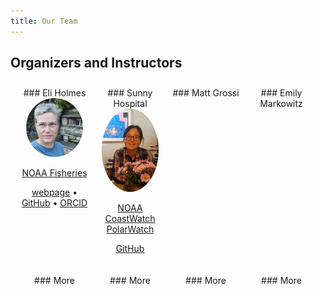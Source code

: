 ```yaml
---
title: Our Team
---
```


<style>
/* container */
.columns-3 {
    width: 100%;
    display:flex;
}
/* columns */
.columns-3 > * {
    width: calc(100% / 3);
}
.columns-4 {
    width: 100%;
    display:flex;
    text-align: center;
    box-sizing: border-box;
    padding: 10px;

}
/* columns */
.columns-4 > * {
    width: calc(100% / 4);
}
</style>

## Organizers and Instructors

<div class="columns-4">

<div>
### Eli Holmes

<img src="images/Eli.png" alt="Eli Holmes" style="width:75%; ; border-radius: 50%;">

<!--
 ![](images/Eli.png){width=75% fig-alt="picture of Eli Holmes"}
-->

[NOAA Fisheries](https://www.fisheries.noaa.gov/)

[webpage](https://eeholmes.github.io/) &#x2022;  [GitHub](https://github.com/eeholmes)  &#x2022; [ORCID](https://orcid.org/0000-0001-9128-8393)
</div>


<div>
### Sunny Hospital
<img src="images/Sunny.jpeg" alt="Sunny Hospital" style="width:75%; ; border-radius: 50%;">


[NOAA CoastWatch PolarWatch](https://polarwatch.noaa.gov/)

[GitHub](https://github.com/shospital) 

</div>

<div>
### Matt Grossi

</div>

<div>
### Emily Markowitz

</div>
</div>

<div class="columns-4">

<div>
### More

</div>

<div>
### More

</div>

<div>
### More

</div>

<div>
### More

</div>
</div>
